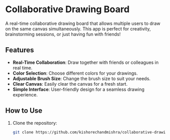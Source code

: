 # Collaborative Drawing Board

A real-time collaborative drawing board that allows multiple users to draw on the same canvas simultaneously. This app is perfect for creativity, brainstorming sessions, or just having fun with friends!

## Features

- **Real-Time Collaboration**: Draw together with friends or colleagues in real time.
- **Color Selection**: Choose different colors for your drawings.
- **Adjustable Brush Size**: Change the brush size to suit your needs.
- **Clear Canvas**: Easily clear the canvas for a fresh start.
- **Simple Interface**: User-friendly design for a seamless drawing experience.

## How to Use

1. Clone the repository:
   ```bash
   git clone https://github.com/kishorechandmishra/collaborative-drawing-board.git


